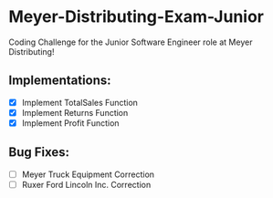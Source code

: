 # Meyer-Distributing-Exam-Junior
Coding Challenge for the Junior Software Engineer role at Meyer Distributing!

## Implementations:
- [x] Implement TotalSales Function
- [x] Implement Returns Function
- [x] Implement Profit Function

## Bug Fixes:
- [ ] Meyer Truck Equipment Correction
- [ ] Ruxer Ford Lincoln Inc. Correction
